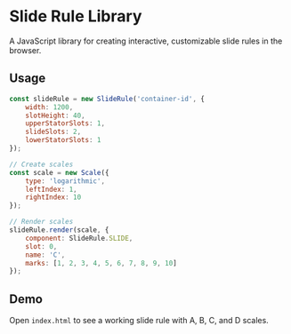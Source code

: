 # Slide Rule Library

A JavaScript library for creating interactive, customizable slide rules in the browser.

## Usage

```javascript
const slideRule = new SlideRule('container-id', {
    width: 1200,
    slotHeight: 40,
    upperStatorSlots: 1,
    slideSlots: 2,
    lowerStatorSlots: 1
});

// Create scales
const scale = new Scale({
    type: 'logarithmic',
    leftIndex: 1,
    rightIndex: 10
});

// Render scales
slideRule.render(scale, {
    component: SlideRule.SLIDE,
    slot: 0,
    name: 'C',
    marks: [1, 2, 3, 4, 5, 6, 7, 8, 9, 10]
});
```

## Demo

Open `index.html` to see a working slide rule with A, B, C, and D scales.